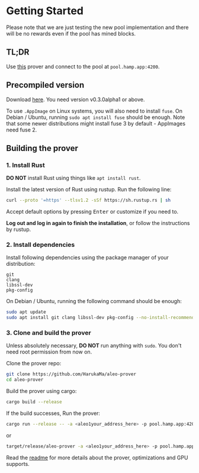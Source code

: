 # Getting Started

Please note that we are just testing the new pool implementation and there will be no rewards even if the pool has mined blocks.

## TL;DR

Use [this](https://github.com/HarukaMa/aleo-prover) prover and connect to the pool at `pool.hamp.app:4200`.

## Precompiled version

Download [here](https://github.com/HarukaMa/aleo-prover/releases). You need version v0.3.0alpha1 or above.

To use `.AppImage` on Linux systems, you will also need to install `fuse`. On Debian / Ubuntu, running `sudo apt install fuse` should be enough. Note that some newer distributions might install fuse 3 by default - AppImages need fuse 2.

## Building the prover

### 1. Install Rust

**DO NOT** install Rust using things like `apt install rust`.

Install the latest version of Rust using rustup. Run the following line:

```sh
curl --proto '=https' --tlsv1.2 -sSf https://sh.rustup.rs | sh
```

Accept default options by pressing <kbd>Enter</kbd> or customize if you need to.

**Log out and log in again to finish the installation**, or follow the instructions by rustup.

### 2. Install dependencies

Install following dependencies using the package manager of your distribution:

```
git
clang
libssl-dev
pkg-config
```

On Debian / Ubuntu, running the following command should be enough:

```sh
sudo apt update
sudo apt install git clang libssl-dev pkg-config --no-install-recommends
```

### 3. Clone and build the prover

Unless absolutely necessary, **DO NOT** run anything with `sudo`. You don't need root permission from now on.

Clone the prover repo:

```sh
git clone https://github.com/HarukaMa/aleo-prover
cd aleo-prover
```

Build the prover using cargo:

```sh
cargo build --release
```

If the build successes, Run the prover:

```sh
cargo run --release -- -a <aleo1your_address_here> -p pool.hamp.app:4200
```

or

```sh
target/release/aleo-prover -a <aleo1your_address_here> -p pool.hamp.app:4200
```

Read the [readme](https://github.com/HarukaMa/aleo-prover/blob/master/README.md) for more details about the prover, optimizations and GPU supports.

